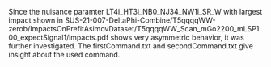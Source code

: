 Since the nuisance paramter LT4i_HT3i_NB0_NJ34_NW1i_SR_W with largest impact shown in SUS-21-007-DeltaPhi-Combine/T5qqqqWW-zerob/ImpactsOnPrefitAsimovDataset/T5qqqqWW_Scan_mGo2200_mLSP100_expectSignal1/impacts.pdf shows very asymmetric behavior, it was further investigated.
The firstCommand.txt and secondCommand.txt give insight about the used command.
